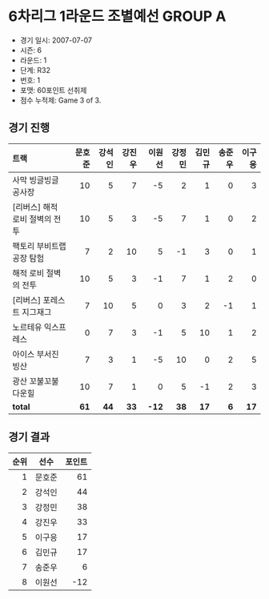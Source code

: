# 6차리그 1라운드 조별예선 GROUP A

- 경기 일시: 2007-07-07
- 시즌: 6
- 라운드: 1
- 단계: R32
- 번호: 1
- 포맷: 60포인트 선취제
- 점수 누적제: Game 3 of 3.





## 경기 진행

| 트랙 | 문호준 | 강석인 | 강진우 | 이원선 | 강정민 | 김민규 | 송준우 | 이구응 |
|:---|---:|---:|---:|---:|---:|---:|---:|---:|
| 사막 빙글빙글 공사장 | 10 | 5 | 7 | -5 | 2 | 1 | 0 | 3 |
| [리버스] 해적 로비 절벽의 전투 | 10 | 5 | 3 | -5 | 7 | 1 | 0 | 2 |
| 팩토리 부비트랩 공장 탐험 | 7 | 2 | 10 | 5 | -1 | 3 | 0 | 1 |
| 해적 로비 절벽의 전투 | 10 | 5 | 3 | -1 | 7 | 1 | 2 | 0 |
| [리버스] 포레스트 지그재그 | 7 | 10 | 5 | 0 | 3 | 2 | -1 | 1 |
| 노르테유 익스프레스 | 0 | 7 | 3 | -1 | 5 | 10 | 1 | 2 |
| 아이스 부서진 빙산 | 7 | 3 | 1 | -5 | 10 | 0 | 2 | 5 |
| 광산 꼬불꼬불 다운힐 | 10 | 7 | 1 | 0 | 5 | -1 | 2 | 3 |
| __total__ | __61__ | __44__ | __33__ | __-12__ | __38__ | __17__ | __6__ | __17__ |




## 경기 결과

| 순위 | 선수 | 포인트 |
|---:|:---:|---:|
| 1 | 문호준 | 61 |
| 2 | 강석인 | 44 |
| 3 | 강정민 | 38 |
| 4 | 강진우 | 33 |
| 5 | 이구응 | 17 |
| 6 | 김민규 | 17 |
| 7 | 송준우 | 6 |
| 8 | 이원선 | -12 |

